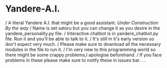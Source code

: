 # Yandere-A.I.
/ A literal Yandere A.I. that might be a good assistant.
*Under Construction By the way*
/ Name is set satoru but you can change it as you desire in the yandere_personality.py file.
/ Interactive chatbot is in yandere_chatbot.py file. Run it and you'll be able to talk to it.
/ It's still in it's early version so don't expect very much.
/ Please make sure to download all the necessary modules in the file to run it.
/ I'm very new to this programming world so there might be some crappy problems,I apologise beforehand.
/ If you face problems in these please make sure to notify these in issues bar.
.
.










